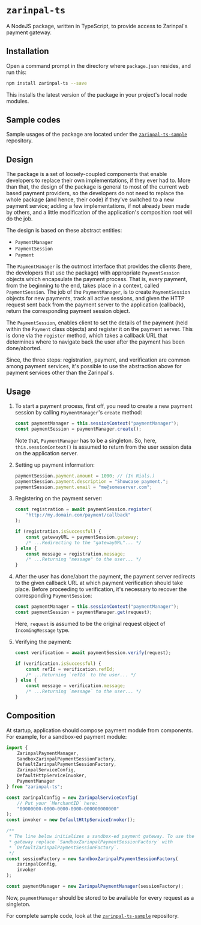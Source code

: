 # `zarinpal-ts`

A NodeJS package, written in TypeScript, to provide access to Zarinpal's payment gateway.

## Installation

Open a command prompt in the directory where `package.json` resides, and run this:

```sh
npm install zarinpal-ts --save
```

This installs the latest version of the package in your project's local node modules.

## Sample codes

Sample usages of the package are located under the [`zarinpal-ts-sample`](https://github.com/babakks/zarinpal-ts-sample) repository.

## Design

The package is a set of loosely-coupled components that enable developers to
replace their own implementations, if they ever had to. More than that, the
design of the package is general to most of the current web based payment
providers, so the developers do not need to replace the whole package (and hence,
their code) if they've switched to a new payment service; adding a few
implementations, if not already been made by others, and a little modification
of the application's composition root will do the job.

The design is based on these abstract entities:

- `PaymentManager`
- `PaymentSession`
- `Payment`

The `PaymentManager` is the outmost interface that provides the clients (here,
the developers that use the package) with appropriate `PaymentSession` objects
which encapsulate the payment process. That is, every payment, from the
beginning to the end, takes place in a context, called `PaymentSession`. The job
of the `PaymentManager`, is to create `PaymentSession` objects for new payments,
track all active sessions, and given the HTTP request sent back from the payment
server to the application (callback), return the corresponding payment session
object.

The `PaymentSession`, enables client to set the details of the payment (held
within the `Payment` class objects) and register it on the payment server. This
is done via the `register` method, which takes a callback URL that determines
where to navigate back the user after the payment has been done/aborted.

Since, the three steps: registration, payment, and verification are common among
payment services, it's possible to use the abstraction above for payment
services other than the Zarinpal's.

## Usage

1. To start a payment process, first off, you need to create a new payment session
   by calling `PaymentManager`'s `create` method:

   ```ts
   const paymentManager = this.sessionContext("paymentManager");
   const paymentSession = paymentManager.create();
   ```

   Note that, `PaymentManager` has to be a singleton. So, here,
   `this.sessionContext()` is assumed to return from the user session data on the
   application server.

2. Setting up payment information:

   ```ts
   paymentSession.payment.amount = 1000; // (In Rials.)
   paymentSession.payment.description = "Showcase payment.";
   paymentSession.payment.email = "me@someserver.com";
   ```

3. Registering on the payment server:

   ```ts
   const registration = await paymentSession.register(
       "http://my.domain.com/payment/callback"
   );

   if (registration.isSuccessful) {
       const gatewayURL = paymentSession.gateway;
       /* ...Redirecting to the "gatewayURL"... */
   } else {
       const message = registration.message;
       /* ...Returning "message" to the user... */
   }
   ```

4. After the user has done/abort the payment, the payment server redirects to
   the given callback URL at which payment verification should take place. Before proceeding to verification, it's necessary to recover the corresponding
   `PaymentSession`:

   ```ts
   const paymentManager = this.sessionContext("paymentManager");
   const paymentSession = paymentManager.get(request);
   ```

   Here, `request` is assumed to be the original request object of
   `IncomingMessage` type.

5. Verifying the payment:

   ```ts
   const verification = await paymentSession.verify(request);

   if (verification.isSuccessful) {
       const refId = verification.refId;
       /* ...Returning `refId` to the user... */
   } else {
       const message = verification.message;
       /* ...Returning `message` to the user... */
   }
   ```

## Composition

At startup, application should compose payment module from components. For
example, for a sandbox-ed payment module:

```ts
import {
    ZarinpalPaymentManager,
    SandboxZarinpalPaymentSessionFactory,
    DefaultZarinpalPaymentSessionFactory,
    ZarinpalServiceConfig,
    DefaultHttpServiceInvoker,
    PaymentManager
} from "zarinpal-ts";

const zarinpalConfig = new ZarinpalServiceConfig(
    // Put your `MerchantID` here:
    "00000000-0000-0000-0000-000000000000"
);
const invoker = new DefaultHttpServiceInvoker();

/**
 * The line below initializes a sandbox-ed payment gateway. To use the actual
 * gateway replace `SandboxZarinpalPaymentSessionFactory` with
 * `DefaultZarinpalPaymentSessionFactory`.
 */
const sessionFactory = new SandboxZarinpalPaymentSessionFactory(
    zarinpalConfig,
    invoker
);

const paymentManager = new ZarinpalPaymentManager(sessionFactory);
```

Now, `paymentManager` should be stored to be available for every request as a
singleton.

For complete sample code, look at the
[`zarinpal-ts-sample`](https://github.com/babakks/zarinpal-ts-sample) repository.
